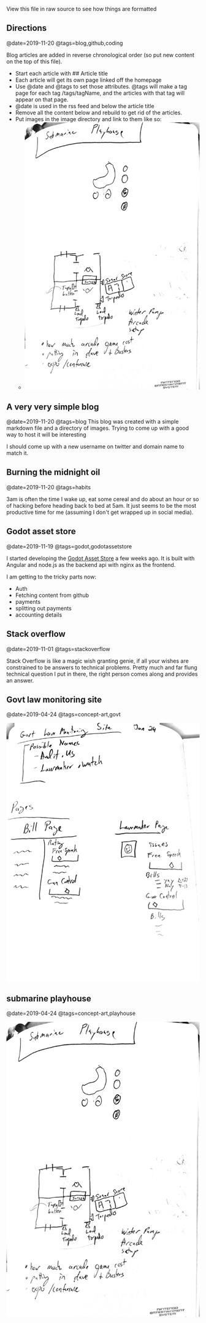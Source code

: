 View this file in raw source to see how things are formatted


## Directions
@date=2019-11-20
@tags=blog,github,coding

Blog articles are added in reverse chronological order (so put new content on the top of this file).

* Start each article with ## Article title
* Each article will get its own page linked off the homepage
* Use @date and @tags to set those attributes. @tags will make a tag page for each tag /tags/tagName, and the articles with that tag will appear on that page.
* @date is used in the rss feed and below the article title
* Remove all the content below and rebuild to get rid of the articles.
* Put images in the image directory and link to them like so:
  * ![Submarine Playhouse](images/2019-04-24&#32;submarine&#32;playhouse.jpg)


## A very very simple blog
@date=2019-11-20
@tags=blog
This blog was created with a simple markdown file and a directory of images. Trying to come up with a good way to host it will be interesting

I should come up with a new username on twitter and domain name to match it.

## Burning the midnight oil
@date=2019-11-20
@tags=habits

3am is often the time I wake up, eat some cereal and do about an hour or so of hacking before heading back to bed at 5am. It just seems to be the most productive time for me (assuming I don't get wrapped up in social media).

## Godot asset store
@date=2019-11-19
@tags=godot,godotassetstore

I started developing the [Godot Asset Store](https://godotasset.store) a few weeks ago. It is built with Angular and node.js as the backend api with nginx as the frontend.

I am getting to the tricky parts now:

* Auth
* Fetching content from github
* payments
* splitting out payments
* accounting details

## Stack overflow
@date=2019-11-01
@tags=stackoverflow

Stack Overflow is like a magic wish granting genie, if all your wishes are constrained to be answers to technical problems. Pretty much and far flung technical question I put in there, the right person comes along and provides an answer.

## Govt law monitoring site
@date=2019-04-24
@tags=concept-art,govt

![Govt law monitoring site](images/2019-04-24&#32;Govt&#32;law&#32;monitoring&#32;site.jpg)

## submarine playhouse
@date=2019-04-24
@tags=concept-art,playhouse

![Submarine playhouse](images/2019-04-24&#32;submarine&#32;playhouse.jpg)
